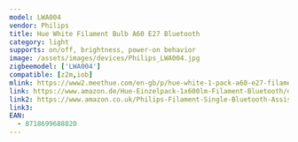 ```yaml
---
model: LWA004
vendor: Philips
title: Hue White Filament Bulb A60 E27 Bluetooth
category: light
supports: on/off, brightness, power-on behavior
image: /assets/images/devices/Philips_LWA004.jpg
zigbeemodel: ['LWA004']
compatible: [z2m,iob]
mlink: https://www2.meethue.com/en-gb/p/hue-white-1-pack-a60-e27-filament-standard/8718699688820
link: https://www.amazon.de/Hue-Einzelpack-1x600lm-Filament-Bluetooth/dp/B07SNGBWG4
link2: https://www.amazon.co.uk/Philips-Filament-Single-Bluetooth-Assistant/dp/B07SNGBWG4
link3: 
EAN:
  - 8718699688820
---
```

